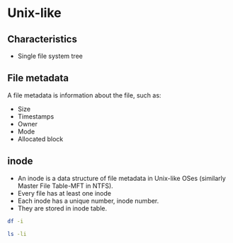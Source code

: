 # Unix-like 

## Characteristics

- Single file system tree

## File metadata

A file metadata is information about the file, such as:
- Size
- Timestamps
- Owner
- Mode
- Allocated block

## inode

- An inode is a data structure of file metadata in Unix-like OSes (similarly Master File Table-MFT in NTFS).
- Every file has at least one inode
- Each inode has a unique number, inode number.
- They are stored in inode table.

```sh
df -i
```

```sh
ls -li
```